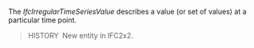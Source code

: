 The _IfcIrregularTimeSeriesValue_ describes a value (or set of values) at a particular time point.

> HISTORY&nbsp; New entity in IFC2x2.